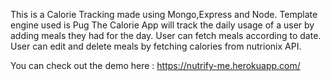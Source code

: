 This is a Calorie Tracking made using Mongo,Express and Node. 
Template engine used is Pug
The Calorie App will track the daily usage of a user by adding meals they had for the day.
User can fetch meals according to date.
User can edit and delete meals by fetching calories from nutrionix API.

You can check out the demo here  :
  https://nutrify-me.herokuapp.com/
